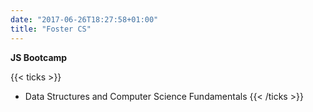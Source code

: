 ```yaml
---
date: "2017-06-26T18:27:58+01:00"
title: "Foster CS"
---
```


**JS Bootcamp**

{{< ticks >}}
* Data Structures and Computer Science Fundamentals
{{< /ticks >}}
